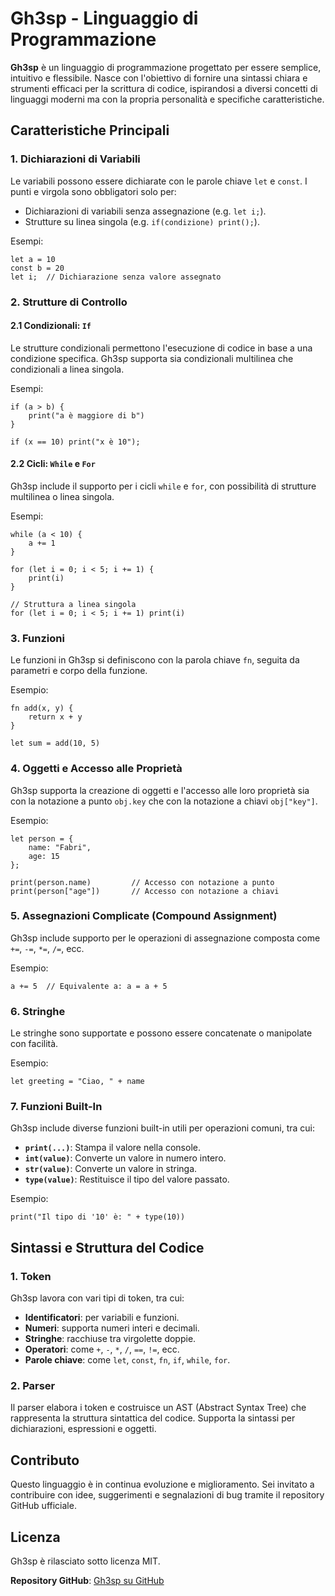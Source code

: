 
# Gh3sp - Linguaggio di Programmazione

**Gh3sp** è un linguaggio di programmazione progettato per essere semplice, intuitivo e flessibile. Nasce con l'obiettivo di fornire una sintassi chiara e strumenti efficaci per la scrittura di codice, ispirandosi a diversi concetti di linguaggi moderni ma con la propria personalità e specifiche caratteristiche.

## Caratteristiche Principali

### 1. Dichiarazioni di Variabili
Le variabili possono essere dichiarate con le parole chiave `let` e `const`. I punti e virgola sono obbligatori solo per:
- Dichiarazioni di variabili senza assegnazione (e.g. `let i;`).
- Strutture su linea singola (e.g. `if(condizione) print();`).

Esempi:
```gh3sp
let a = 10
const b = 20
let i;  // Dichiarazione senza valore assegnato
```

### 2. Strutture di Controllo

#### 2.1 Condizionali: `If`
Le strutture condizionali permettono l'esecuzione di codice in base a una condizione specifica. Gh3sp supporta sia condizionali multilinea che condizionali a linea singola.

Esempi:
```gh3sp
if (a > b) {
    print("a è maggiore di b")
}

if (x == 10) print("x è 10");
```

#### 2.2 Cicli: `While` e `For`
Gh3sp include il supporto per i cicli `while` e `for`, con possibilità di strutture multilinea o linea singola.

Esempi:
```gh3sp
while (a < 10) {
    a += 1
}

for (let i = 0; i < 5; i += 1) {
    print(i)
}

// Struttura a linea singola
for (let i = 0; i < 5; i += 1) print(i)
```

### 3. Funzioni

Le funzioni in Gh3sp si definiscono con la parola chiave `fn`, seguita da parametri e corpo della funzione.

Esempio:
```gh3sp
fn add(x, y) {
    return x + y
}

let sum = add(10, 5)
```

### 4. Oggetti e Accesso alle Proprietà

Gh3sp supporta la creazione di oggetti e l'accesso alle loro proprietà sia con la notazione a punto `obj.key` che con la notazione a chiavi `obj["key"]`.

Esempio:
```gh3sp
let person = {
    name: "Fabri",
    age: 15
};

print(person.name)         // Accesso con notazione a punto
print(person["age"])       // Accesso con notazione a chiavi
```

### 5. Assegnazioni Complicate (Compound Assignment)

Gh3sp include supporto per le operazioni di assegnazione composta come `+=`, `-=`, `*=`, `/=`, ecc.

Esempio:
```gh3sp
a += 5  // Equivalente a: a = a + 5
```

### 6. Stringhe

Le stringhe sono supportate e possono essere concatenate o manipolate con facilità.

Esempio:
```gh3sp
let greeting = "Ciao, " + name
```

### 7. Funzioni Built-In

Gh3sp include diverse funzioni built-in utili per operazioni comuni, tra cui:
- **`print(...)`**: Stampa il valore nella console.
- **`int(value)`**: Converte un valore in numero intero.
- **`str(value)`**: Converte un valore in stringa.
- **`type(value)`**: Restituisce il tipo del valore passato.

Esempio:
```gh3sp
print("Il tipo di '10' è: " + type(10))
```

## Sintassi e Struttura del Codice

### 1. Token

Gh3sp lavora con vari tipi di token, tra cui:
- **Identificatori**: per variabili e funzioni.
- **Numeri**: supporta numeri interi e decimali.
- **Stringhe**: racchiuse tra virgolette doppie.
- **Operatori**: come `+`, `-`, `*`, `/`, `==`, `!=`, ecc.
- **Parole chiave**: come `let`, `const`, `fn`, `if`, `while`, `for`.

### 2. Parser

Il parser elabora i token e costruisce un AST (Abstract Syntax Tree) che rappresenta la struttura sintattica del codice. Supporta la sintassi per dichiarazioni, espressioni e oggetti.

## Contributo

Questo linguaggio è in continua evoluzione e miglioramento. Sei invitato a contribuire con idee, suggerimenti e segnalazioni di bug tramite il repository GitHub ufficiale.

## Licenza

Gh3sp è rilasciato sotto licenza MIT.

**Repository GitHub**: [Gh3sp su GitHub](https://github.com/FabrizioGasparini/gh3sp)


